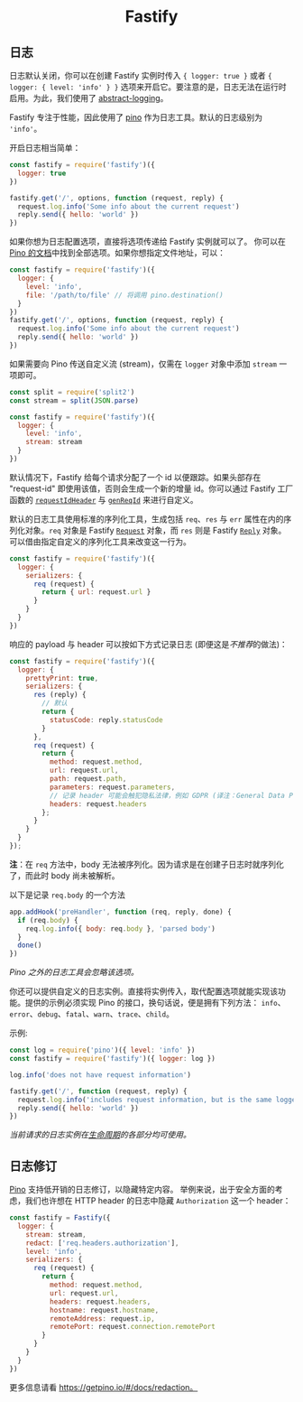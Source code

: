 <h1 align="center">Fastify</h1>

## 日志

日志默认关闭，你可以在创建 Fastify 实例时传入 `{ logger: true }` 或者 `{ logger: { level: 'info' } }` 选项来开启它。要注意的是，日志无法在运行时启用。为此，我们使用了
[abstract-logging](https://www.npmjs.com/package/abstract-logging)。

Fastify 专注于性能，因此使用了 [pino](https://github.com/pinojs/pino) 作为日志工具。默认的日志级别为 `'info'`。

开启日志相当简单：

```js
const fastify = require('fastify')({
  logger: true
})

fastify.get('/', options, function (request, reply) {
  request.log.info('Some info about the current request')
  reply.send({ hello: 'world' })
})
```

如果你想为日志配置选项，直接将选项传递给 Fastify 实例就可以了。
你可以在 [Pino 的文档](https://github.com/pinojs/pino/blob/master/docs/api.md#pinooptions-stream)中找到全部选项。如果你想指定文件地址，可以：

```js
const fastify = require('fastify')({
  logger: {
    level: 'info',
    file: '/path/to/file' // 将调用 pino.destination()
  }
})
fastify.get('/', options, function (request, reply) {
  request.log.info('Some info about the current request')
  reply.send({ hello: 'world' })
})
```

如果需要向 Pino 传送自定义流 (stream)，仅需在 `logger` 对象中添加 `stream` 一项即可。

```js
const split = require('split2')
const stream = split(JSON.parse)

const fastify = require('fastify')({
  logger: {
    level: 'info',
    stream: stream
  }
})
```

<a name="logging-request-id"></a>
默认情况下，Fastify 给每个请求分配了一个 id 以便跟踪。如果头部存在 "request-id" 即使用该值，否则会生成一个新的增量 id。你可以通过 Fastify 工厂函数的 [`requestIdHeader`](Server.md#factory-request-id-header) 与 [`genReqId`](Server.md#gen-request-id) 来进行自定义。

默认的日志工具使用标准的序列化工具，生成包括 `req`、`res` 与 `err` 属性在内的序列化对象。`req` 对象是 Fastify [`Request`](https://github.com/fastify/fastify/blob/master/docs/Request.md) 对象，而 `res` 则是 Fastify [`Reply`](https://github.com/fastify/fastify/blob/master/docs/Reply.md) 对象。可以借由指定自定义的序列化工具来改变这一行为。
```js
const fastify = require('fastify')({
  logger: {
    serializers: {
      req (request) {
        return { url: request.url }
      }
    }
  }
})
```
响应的 payload 与 header 可以按如下方式记录日志 (即便这是*不推荐*的做法)：

```js
const fastify = require('fastify')({
  logger: {
    prettyPrint: true,
    serializers: {
      res (reply) {
        // 默认
        return {
          statusCode: reply.statusCode
        }
      },
      req (request) {
        return {
          method: request.method,
          url: request.url,
          path: request.path,
          parameters: request.parameters,
          // 记录 header 可能会触犯隐私法律，例如 GDPR (译注：General Data Protection Regulation)。你应该用 "redact" 选项来移除敏感的字段。此外，验证数据也可能在日志中泄露。
          headers: request.headers
        };
      }
    }
  }
});
```
**注**：在 `req` 方法中，body 无法被序列化。因为请求是在创建子日志时就序列化了，而此时 body 尚未被解析。

以下是记录 `req.body` 的一个方法

```js
app.addHook('preHandler', function (req, reply, done) {
  if (req.body) {
    req.log.info({ body: req.body }, 'parsed body')
  }
  done()
})
```

*Pino 之外的日志工具会忽略该选项。*

你还可以提供自定义的日志实例。直接将实例传入，取代配置选项就能实现该功能。提供的示例必须实现 Pino 的接口，换句话说，便是拥有下列方法：
`info`、`error`、`debug`、`fatal`、`warn`、`trace`、`child`。

示例:

```js
const log = require('pino')({ level: 'info' })
const fastify = require('fastify')({ logger: log })

log.info('does not have request information')

fastify.get('/', function (request, reply) {
  request.log.info('includes request information, but is the same logger instance as `log`')
  reply.send({ hello: 'world' })
})
```

*当前请求的日志实例在[生命周期](Lifecycle.md)的各部分均可使用。*

## 日志修订
 
[Pino](https://getpino.io) 支持低开销的日志修订，以隐藏特定内容。
举例来说，出于安全方面的考虑，我们也许想在 HTTP header 的日志中隐藏 `Authorization` 这一个 header：

```js
const fastify = Fastify({
  logger: {
    stream: stream,
    redact: ['req.headers.authorization'],
    level: 'info',
    serializers: {
      req (request) {
        return {
          method: request.method,
          url: request.url,
          headers: request.headers,
          hostname: request.hostname,
          remoteAddress: request.ip,
          remotePort: request.connection.remotePort
        }
      }
    }
  }
})
```

更多信息请看 https://getpino.io/#/docs/redaction。
